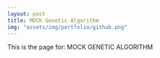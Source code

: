 ```yaml
---
layout: post
title: MOCK Genetic Algorithm
img: "assets/img/portfolio/github.png"
---
```


This is the page for: MOCK GENETIC ALGORITHM
